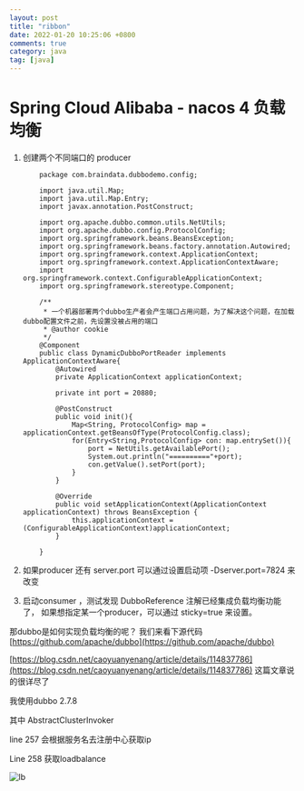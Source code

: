 ```yaml
---
layout: post
title: "ribbon"
date: 2022-01-20 10:25:06 +0800
comments: true
category: java
tag: [java]
---
```




#  Spring Cloud Alibaba - nacos 4 负载均衡

1. 创建两个不同端口的 producer 

    ```
       	package com.braindata.dubbodemo.config;
       
        import java.util.Map;
        import java.util.Map.Entry;
        import javax.annotation.PostConstruct;

        import org.apache.dubbo.common.utils.NetUtils;
        import org.apache.dubbo.config.ProtocolConfig;
        import org.springframework.beans.BeansException;
        import org.springframework.beans.factory.annotation.Autowired;
        import org.springframework.context.ApplicationContext;
        import org.springframework.context.ApplicationContextAware;
        import org.springframework.context.ConfigurableApplicationContext;
        import org.springframework.stereotype.Component;

        /**
         * 一个机器部署两个dubbo生产者会产生端口占用问题，为了解决这个问题，在加载dubbo配置文件之前，先设置没被占用的端口
         * @author cookie
         */
        @Component
        public class DynamicDubboPortReader implements ApplicationContextAware{
            @Autowired
            private ApplicationContext applicationContext;

            private int port = 20880;

            @PostConstruct
            public void init(){
                Map<String, ProtocolConfig> map = applicationContext.getBeansOfType(ProtocolConfig.class);
                for(Entry<String,ProtocolConfig> con: map.entrySet()){
                    port = NetUtils.getAvailablePort();
                    System.out.println("=========="+port);
                    con.getValue().setPort(port);
                }
            }

            @Override
            public void setApplicationContext(ApplicationContext applicationContext) throws BeansException {
                this.applicationContext = (ConfigurableApplicationContext)applicationContext;
            }

        }

   ```
   
2. 如果producer 还有 server.port 可以通过设置启动项 -Dserver.port=7824 来改变
3. 启动consumer ，测试发现 DubboReference 注解已经集成负载均衡功能了， 如果想指定某一个producer，可以通过 sticky=true 来设置。

那dubbo是如何实现负载均衡的呢？ 我们来看下源代码 [https://github.com/apache/dubbo](https://github.com/apache/dubbo)



[https://blog.csdn.net/caoyuanyenang/article/details/114837786](https://blog.csdn.net/caoyuanyenang/article/details/114837786) 这篇文章说的很详尽了



我使用dubbo 2.7.8

其中 AbstractClusterInvoker 

line 257 会根据服务名去注册中心获取ip

Line 258 获取loadbalance

![lb](./images/202201/1642651014052.png)





